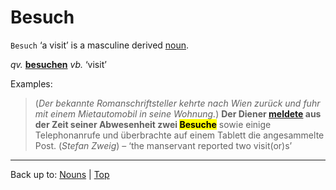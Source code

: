 # Besuch

`Besuch` ‘a visit’ is a masculine derived [noun](../../index.md).

*qv.* **[besuchen](../../../verbs/b/be/besuchen.md)** *vb.* ‘visit’

Examples:

> (*Der bekannte Romanschriftsteller kehrte nach Wien zurück und fuhr mit einem Mietautomobil in seine Wohnung.*) **Der Diener [meldete](../../../verbs/m/me/melden.md) aus der Zeit seiner Abwesenheit zwei <mark>Besuche</mark>** sowie einige Telephonanrufe und überbrachte auf einem Tablett die angesammelte Post. (*Stefan Zweig*) – ‘the manservant reported two visit(or)s’

----

Back up to: [Nouns](../../index.md) | [Top](../../../index.md)
